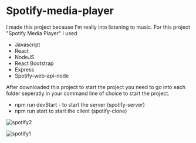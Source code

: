 # Spotify-media-player

I made this project because I'm really into listening to music. For this project "Spotify Media Player" I used

- Javascript
- React 
- NodeJS
- React Bootstrap
- Express
- Spotify-web-api-node

After downloaded this project to start the project you need to go into each folder seperatly in your command line of choice to start the project.
 - npm run devStart - to start the server (spotify-server)
  - npm run start to start the client (spotify-clone)


![spotify2](https://github.com/Bubbek/Spotify-media-player/assets/56863150/6e83a21d-f5cc-41b2-ac63-53799cb5223d)


![spotify1](https://github.com/Bubbek/Spotify-media-player/assets/56863150/acc8767f-3520-44bd-9eaa-50476b8ab512)
